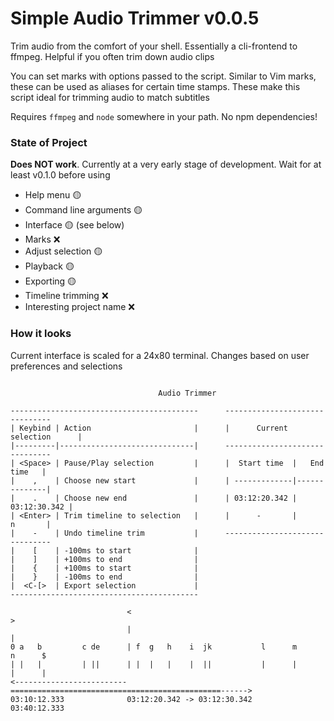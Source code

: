 # Simple Audio Trimmer v0.0.5

Trim audio from the comfort of your shell. Essentially a cli-frontend to ffmpeg.
Helpful if you often trim down audio clips

You can set marks with options passed to the script. Similar to Vim marks, these
can be used as aliases for certain time stamps. These make this script ideal for
trimming audio to match subtitles

Requires `ffmpeg` and `node` somewhere in your path. No npm dependencies!

### State of Project

<strong>Does NOT work</strong>. Currently at a very early stage of development.
Wait for at least v0.1.0 before using

<!-- ❌ 🟡 ✅ -->

 - Help menu 🟡
 - Command line arguments 🟡
 - Interface 🟡 (see below)
 - Marks ❌
 - Adjust selection 🟡
 - Playback 🟡
 - Exporting 🟡
 - Timeline trimming ❌
 - Interesting project name ❌

### How it looks

Current interface is scaled for a 24x80 terminal. Changes based on user
preferences and selections

```

                                 Audio Trimmer

------------------------------------------      -------------------------------
| Keybind | Action                       |      |      Current selection      |
|---------|------------------------------|      -------------------------------
| <Space> | Pause/Play selection         |      |  Start time  |   End time   |
|    ,    | Choose new start             |      | -------------|--------------|
|    .    | Choose new end               |      | 03:12:20.342 | 03:12:30.342 |
| <Enter> | Trim timeline to selection   |      |      -       |      n       |
|    -    | Undo timeline trim           |      -------------------------------
|    [    | -100ms to start              |
|    ]    | +100ms to end                |
|    {    | +100ms to start              |
|    }    | -100ms to end                |
|  <C-[>  | Export selection             |
------------------------------------------

                          <                                             >
                          |                                             |
0 a   b         c de      | f  g   h    i  jk           l      m        n      $
| |   |         | ||      | |  |   |    |  ||           |      |        |      |
<-------------------------===============================================------>
03:10:12.333              03:12:20.342 -> 03:12:30.342              03:40:12.333
```
